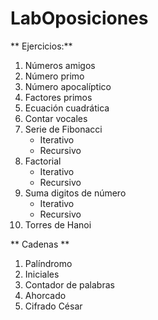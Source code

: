 # LabOposiciones

** Ejercicios:**
1. Números amigos
2. Número primo
3. Número apocalíptico
4. Factores primos
5. Ecuación cuadrática
6. Contar vocales
7. Serie de Fibonacci
    - Iterativo
    - Recursivo
8. Factorial
     - Iterativo
     - Recursivo
9. Suma digitos de número
     - Iterativo
     - Recursivo
10. Torres de Hanoi  

** Cadenas **
1. Palíndromo
2. Iniciales
3. Contador de palabras
4. Ahorcado
5. Cifrado César

